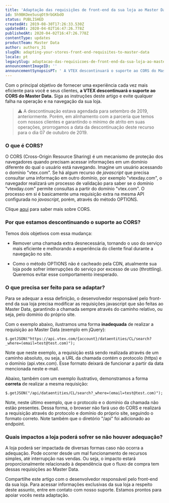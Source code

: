 ```yaml
---
title: 'Adaptação das requisições de front-end da sua loja ao Master Data'
id: 5h9BKOee5usqOt9rbGKbdO
status: PUBLISHED
createdAt: 2019-08-30T17:26:33.530Z
updatedAt: 2020-04-02T16:47:26.778Z
publishedAt: 2020-04-02T16:47:26.778Z
contentType: updates
productTeam: Master Data
author: authors_31
slugEN: adapting-your-stores-front-end-requisites-to-master-data
locale: pt
legacySlug: adaptacao-das-requisicoes-de-front-end-da-sua-loja-ao-master-data
announcementImageID: ''
announcementSynopsisPT: ' A VTEX descontinuará o suporte ao CORS do Master Data.'
---
```


Com o principal objetivo de fornecer uma experiência cada vez mais eficiente para você e seus clientes, **a VTEX descontinuará o suporte ao CORS do Master Data.** Siga as instruções deste artigo e evite qualquer falha na operação e na navegação da sua loja.

> ⚠️ A descontinuação estava agendada para setembro de 2019, anteriormente. Porém, em alinhamento com a parceria que temos com nossos clientes e garantindo o mínimo de atrito em suas operações, prorrogamos a data da descontinuação deste recurso para o dia 07 de outubro de 2019.


### O que é CORS?
O CORS (Cross-Origin Resource Sharing) é um mecanismo de proteção dos navegadores quando precisam acessar informações em um domínio diferente do qual o usuário está navegando. Imagine um usuário acessando o domínio "vtex.com". Se há algum recurso de *javascript* que precisa consultar uma informação em outro domínio, por exemplo "vtexday.com", o navegador realizará um processo de validação para saber se o domínio "vtexday.com" permite consultas a partir do domínio "vtex.com". O processo em si é basicamente uma requisição extra na mesma API configurada no *javascript*, porém, através do método OPTIONS. 

Clique [aqui](https://developer.mozilla.org/pt-BR/docs/Web/HTTP/Controle_Acesso_CORS) para saber mais sobre CORS.

### Por que estamos descontinuando o suporte ao CORS?

Temos dois objetivos com essa mudança:

- Remover uma chamada extra desnecessária, tornando o uso do serviço mais eficiente e melhorando a experiência do cliente final durante a navegação no site.

- Como o método OPTIONS não é cacheado pela CDN, atualmente sua loja pode sofrer interrupções do serviço por excesso de uso (throttling). Queremos evitar esse comportamento inesperado.

### O que precisa ser feito para se adaptar?
Para se adequar a essa definição, o desenvolvedor responsável pelo front-end da sua loja precisa modificar as requisições javascript que são feitas ao Master Data, garantindo a chamada sempre através do caminho relativo, ou seja, pelo domínio do próprio site.

Com o exemplo abaixo, ilustramos uma forma **inadequada** de realizar a requisição ao Master Data (exemplo em jQuery):

```$.getJSON("https://api.vtex.com/{account}/dataentities/CL/search?_where=(email=test@test.com)");```

Note que neste exemplo, a requisição está sendo realizada através de um caminho absoluto, ou seja, a URL da chamada contém o protocolo (https) e o domínio (api.vtex.com). Esse formato deixará de funcionar a partir da data mencionada neste e-mail.

Abaixo, também com um exemplo ilustrativo, demonstramos a forma **correta** de realizar a mesma requisição:

```$.getJSON("/api/dataentities/CL/search?_where=(email=test@test.com)");```

Note, neste último exemplo, que o protocolo e o domínio da chamada não estão presentes. Dessa forma, o browser não fará uso do CORS e realizará a requisição através do protocolo e domínio do próprio site, seguindo o formato correto. Note também que o diretório "/api" foi adicionado ao endpoint.

### Quais impactos a loja poderá sofrer se não houver adequação?

A loja poderá ser impactada de diversas formas caso não ocorra a adequação. Pode ocorrer desde um mal funcionamento de recursos simples, até interrupção nas vendas. Ou seja, o impacto estará proporcionalmente relacionado à dependência que o fluxo de compra tem dessas requisições ao Master Data.

Compartilhe este artigo com o desenvolvedor responsável pelo front-end da sua loja. Para acessar informações exclusivas da sua loja a respeito deste assunto, entre em contato com nosso suporte. Estamos prontos para apoiar vocês nesta adaptação.



